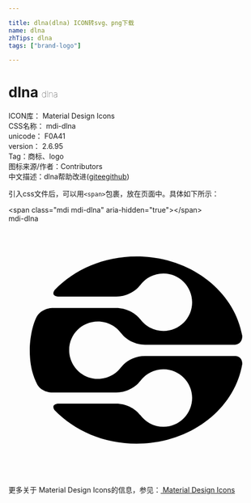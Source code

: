```yaml
---

title: dlna(dlna) ICON转svg、png下载
name: dlna
zhTips: dlna
tags: ["brand-logo"]

---
```


# dlna  <small style="font-size: 60%;font-weight: 100">dlna</small>


<div class="detail-page">
<p>
<span>
ICON库：
<span class="badge-secondary badge">Material Design Icons</span> 
</span>
<br/>
<span>
CSS名称：
<span class="badge-secondary badge">mdi-dlna</span> 
</span>
<br/>
<span>
unicode：
<span class="badge-secondary badge">F0A41</span> 
<copy-btn content='F0A41' btn-title=""></copy-btn>
<copy-btn :content='String.fromCodePoint(parseInt("F0A41", 16))' btn-title="复制U"></copy-btn>
</span>
<br/>
<span>
version：
<span class="badge-secondary badge">2.6.95</span> 
</span><br/><span>Tag：<span class="badge-light badge"><router-link to="/tags/brand-logo.html">商标、logo</router-link></span></span>
<br/>
<span>图标来源/作者：<span class="badge-light badge">Contributors</span></span> 
<br/>
<span class="zh-detail">中文描述：<span class="badge-primary badge">dlna</span><span class="help-link"><span>帮助改进</span>(<a href="https://gitee.com/liuwave/icon-helper/edit/master/json/material/dlna.json" target="_blank" rel="noopener noreferrer">gitee</a><a href="https://github.com/liuwave/icon-helper/edit/master/json/material/dlna.json" target="_blank" rel="noopener noreferrer">github</a></span>)</span><br/>
</p>
</div>
<div class="alert alert-dark">
  <i class="mdi mdi-dlna mdi-48px"></i>
  <i class="mdi mdi-dlna mdi-36px"></i>
  <i class="mdi mdi-dlna mdi-24px"></i>
  <i class="mdi mdi-dlna mdi-18px"></i>
</div>
<div>
  <p>引入css文件后，可以用<code>&lt;span&gt;</code>包裹，放在页面中。具体如下所示：    
  </p>
  <div class="alert alert-primary" style="font-size: 14px">
    &lt;span class="mdi mdi-dlna" aria-hidden="true"&gt;&lt;/span&gt;
    <copy-btn content='<span class="mdi mdi-dlna" aria-hidden="true"></span>'></copy-btn>
  </div>
  <div class="alert alert-secondary">
    <i class="mdi mdi-dlna"
    style="font-size: 24px"
    aria-hidden="true"></i> mdi-dlna
    <copy-btn content="mdi-dlna" btn-title="复制图标名称"></copy-btn>
  </div>
</div>
<div id="svg" class="svg-wrap">
<svg xmlns="http://www.w3.org/2000/svg" viewBox="0 0 24 24"><path d="M21.38,12.56H12.85C11.97,12.56 11.1,12.96 10.61,13.61V13.6C10.12,14.28 9.32,14.72 8.41,14.72C6.92,14.72 5.71,13.5 5.71,12C5.71,10.5 6.92,9.31 8.41,9.31C9.32,9.31 10.12,9.75 10.61,10.43V10.42C11.1,11.07 11.97,11.5 12.85,11.5H21.29C21.45,11.5 22,11.4 22,10.67C21.26,6.43 17.1,3.18 12.06,3.18C8.96,3.18 6.19,4.41 4.34,6.35C4.05,6.79 4.35,6.92 4.63,6.96H10.14C11,6.96 11.89,6.54 12.38,5.89V5.91C12.88,5.23 13.67,4.78 14.58,4.78C16.07,4.78 17.28,6 17.28,7.5C17.28,9 16.07,10.2 14.58,10.2C13.67,10.2 12.88,9.75 12.38,9.07V9.08C11.89,8.44 11,8.03 10.14,8.03H4.13L4.15,8.03C4.15,8.03 3.26,8 2.72,8.75C2.3,9.42 2,10.85 2,12C2,13.16 2.17,14.21 2.72,15.27C3.19,16.03 4.15,16 4.15,16H4.11L10.14,16C11,16 11.89,15.58 12.38,14.93V14.94C12.88,14.26 13.67,13.81 14.58,13.81C16.07,13.81 17.28,15.03 17.28,16.5C17.28,18 16.07,19.23 14.58,19.23C13.67,19.23 12.88,18.78 12.38,18.1V18.12C11.89,17.47 11,17.05 10.14,17.05H4.64C4.36,17.09 4.06,17.22 4.32,17.64C6.17,19.58 8.95,20.82 12.06,20.82C17.11,20.82 21.28,17.57 22,13.31C22,12.72 21.59,12.58 21.38,12.56" /></svg>
</div>
<detail full-name='mdi-dlna'></detail>
    
<div><p>更多关于 Material Design Icons的信息，参见：<a target="_blank" href="https://iconhelper.cn/material.html"> Material Design Icons</a>
</p></div>

